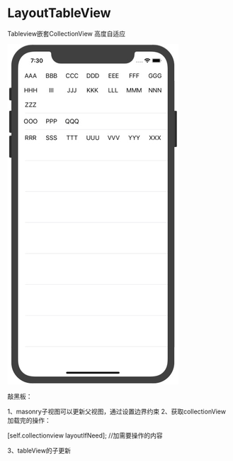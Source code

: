 # LayoutTableView
Tableview嵌套CollectionView 高度自适应

![图](https://github.com/Sunyangl/LayoutTableView/blob/master/1559215833504.jpg)


敲黑板：

1、masonry子视图可以更新父视图，通过设置边界约束
2、获取collectionView加载完的操作：

[self.collectionview layoutIfNeed];
//加需要操作的内容

3、tableView的子更新
